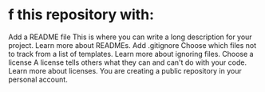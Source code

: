 # f this repository with:

Add a README file
This is where you can write a long description for your project. Learn more about READMEs.
Add .gitignore
Choose which files not to track from a list of templates. Learn more about ignoring files.
Choose a license
A license tells others what they can and can't do with your code. Learn more about licenses.
You are creating a public repository in your personal account.
